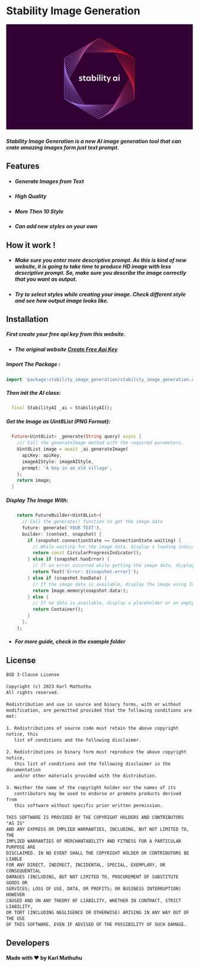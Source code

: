 # Stability Image Generation
![alt text](images/stability_logo.jpg)

##### Stability Image Generation is a new AI image generation tool that can crate amazing images form just text prompt.

## Features
- ##### Generate Images from Text
- ##### High Quality
- ##### More Then 10 Style
- ##### Can add new styles on your own

## How it work !

- ##### Make sure you enter more descriptive prompt. As this is kind of new website, it is going to take time to produce HD image with less descriptive prompt. So, make sure you describe the image correctly that you want as output.
- ##### Try to select styles while creating your image. Check different style and see how output image looks like.

## Installation

##### First create your free api key from this website.

- ##### The original website [Create Free Api Key](https://dreamstudio.ai/)

##### Import The Package :
```dart
import 'package:stability_image_generation/stability_image_generation.dart';
```
##### Then init the AI class:
```dart
  final StabilityAI _ai = StabilityAI();
```
##### Get the Image as Uint8List (PNG Format):
```dart
  Future<Uint8List> _generate(String query) async {
    /// Call the generateImage method with the required parameters.
    Uint8List image = await _ai.generateImage(
      apiKey: apiKey,
      imageAIStyle: imageAIStyle,
      prompt: 'A boy in an old village',
    );
    return image;
  }

  ```
##### Display The Image With:
```dart
    return FutureBuilder<Uint8List>(
      // Call the generate() function to get the image data
      future: generate('YOUR TEXT'), 
      builder: (context, snapshot) {
        if (snapshot.connectionState == ConnectionState.waiting) {
          // While waiting for the image data, display a loading indicator
          return const CircularProgressIndicator();
        } else if (snapshot.hasError) {
          // If an error occurred while getting the image data, display an error
          return Text('Error: ${snapshot.error}');
        } else if (snapshot.hasData) {
          // If the image data is available, display the image using Image.memory()
          return Image.memory(snapshot.data!);
        } else {
          // If no data is available, display a placeholder or an empty container
          return Container();
        }
      },
    );
```
- ##### For more guide, check in the example folder
## License
```license
BSD 3-Clause License

Copyright (c) 2023 Karl Mathuthu
All rights reserved.

Redistribution and use in source and binary forms, with or without
modification, are permitted provided that the following conditions are met:

1. Redistributions of source code must retain the above copyright notice, this
   list of conditions and the following disclaimer.

2. Redistributions in binary form must reproduce the above copyright notice,
   this list of conditions and the following disclaimer in the documentation
   and/or other materials provided with the distribution.

3. Neither the name of the copyright holder nor the names of its
   contributors may be used to endorse or promote products derived from
   this software without specific prior written permission.

THIS SOFTWARE IS PROVIDED BY THE COPYRIGHT HOLDERS AND CONTRIBUTORS "AS IS"
AND ANY EXPRESS OR IMPLIED WARRANTIES, INCLUDING, BUT NOT LIMITED TO, THE
IMPLIED WARRANTIES OF MERCHANTABILITY AND FITNESS FOR A PARTICULAR PURPOSE ARE
DISCLAIMED. IN NO EVENT SHALL THE COPYRIGHT HOLDER OR CONTRIBUTORS BE LIABLE
FOR ANY DIRECT, INDIRECT, INCIDENTAL, SPECIAL, EXEMPLARY, OR CONSEQUENTIAL
DAMAGES (INCLUDING, BUT NOT LIMITED TO, PROCUREMENT OF SUBSTITUTE GOODS OR
SERVICES; LOSS OF USE, DATA, OR PROFITS; OR BUSINESS INTERRUPTION) HOWEVER
CAUSED AND ON ANY THEORY OF LIABILITY, WHETHER IN CONTRACT, STRICT LIABILITY,
OR TORT (INCLUDING NEGLIGENCE OR OTHERWISE) ARISING IN ANY WAY OUT OF THE USE
OF THIS SOFTWARE, EVEN IF ADVISED OF THE POSSIBILITY OF SUCH DAMAGE.
```
## Developers
#### Made with ❤️ by Karl Mathuhu